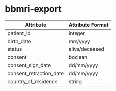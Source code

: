 # bbmri-export
| Attribute | Attribute Format  
| --- | --- 
| patient_id | integer
| birth_date | mm/yyyy
| status | alive/deceased
| consent | boolean
| consent_sign_date | dd/mm/yyyy
| consent_retraction_date | dd/mm/yyyy
| country_of_residence| string
